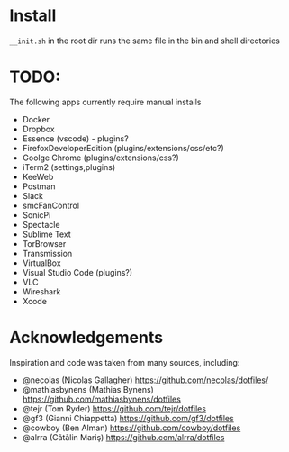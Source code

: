 # Install
`__init.sh` in the root dir runs the same file in the bin and shell directories


# TODO:
The following apps currently require manual installs
- Docker
- Dropbox
- Essence (vscode) - plugins?
- FirefoxDeveloperEdition (plugins/extensions/css/etc?)
- Goolge Chrome (plugins/extensions/css?)
- iTerm2 (settings,plugins)
- KeeWeb
- Postman
- Slack
- smcFanControl
- SonicPi
- Spectacle
- Sublime Text
- TorBrowser
- Transmission
- VirtualBox
- Visual Studio Code (plugins?)
- VLC
- Wireshark
- Xcode


# Acknowledgements
Inspiration and code was taken from many sources, including:
- @necolas (Nicolas Gallagher) https://github.com/necolas/dotfiles/
- @mathiasbynens (Mathias Bynens) https://github.com/mathiasbynens/dotfiles
- @tejr (Tom Ryder) https://github.com/tejr/dotfiles
- @gf3 (Gianni Chiappetta) https://github.com/gf3/dotfiles
- @cowboy (Ben Alman) https://github.com/cowboy/dotfiles
- @alrra (Cãtãlin Mariş) https://github.com/alrra/dotfiles
